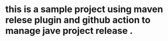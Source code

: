 # this is a sample project using maven relese plugin and github action to manage jave project release .
